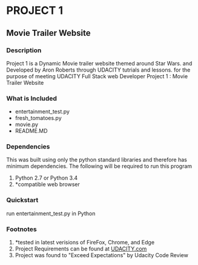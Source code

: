 # **PROJECT 1**
## Movie Trailer Website

### Description

Project 1 is a Dynamic Movie trailer website themed around Star Wars.
and Developed by Aron Roberts through UDACITY tutrials and lessons.
for the purpose of meeting UDACITY Full Stack web Developer Project 1 : Movie Trailer Website

### What is Included

* entertainment_test.py
* fresh_tomatoes.py
* movie.py
* README.MD

### Dependencies

This was built using only the python standard libraries and therefore has minimum dependencies.
The following will be required to run this program

1. Python 2.7 or Python 3.4
2. *compatible web browser

### Quickstart

run entertainment_test.py in Python



### Footnotes

1. *tested in latest verisions of FireFox, Chrome, and Edge
2. Project Requirements can be found at [UDACITY.com](http://www.UDACITY.com/)
3. Project was found to "Exceed Expectations" by Udacity Code Review
